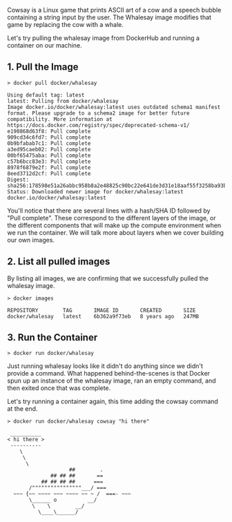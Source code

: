 Cowsay is a Linux game that prints ASCII art of a cow and a speech bubble containing a string input by the user. The Whalesay image modifies that game by replacing the cow with a whale.

Let's try pulling the whalesay image from DockerHub and running a container on our machine.

## 1. Pull the Image

```
> docker pull docker/whalesay

Using default tag: latest
latest: Pulling from docker/whalesay
Image docker.io/docker/whalesay:latest uses outdated schema1 manifest format. Please upgrade to a schema2 image for better future compatibility. More information at https://docs.docker.com/registry/spec/deprecated-schema-v1/
e190868d63f8: Pull complete 
909cd34c6fd7: Pull complete 
0b9bfabab7c1: Pull complete 
a3ed95caeb02: Pull complete 
00bf65475aba: Pull complete 
c57b6bcc83e3: Pull complete 
8978f6879e2f: Pull complete 
8eed3712d2cf: Pull complete 
Digest: sha256:178598e51a26abbc958b8a2e48825c90bc22e641de3d31e18aaf55f3258ba93b
Status: Downloaded newer image for docker/whalesay:latest
docker.io/docker/whalesay:latest
```

You'll notice that there are several lines with a hash/SHA ID followed by "Pull complete". These correspond to the different layers of the image, or the different components that will make up the compute environment when we run the container. We will talk more about layers when we cover building our own images.

## 2. List all pulled images

By listing all images, we are confirming that we successfully pulled the whalesay image.
```
> docker images

REPOSITORY        TAG       IMAGE ID       CREATED       SIZE
docker/whalesay   latest    6b362a9f73eb   8 years ago   247MB
```

## 3. Run the Container
```
> docker run docker/whalesay
```

Just running whalesay looks like it didn't do anything since we didn't provide a command. What happened behind-the-scenes is that Docker spun up an instance of the whalesay image, ran an empty command, and then exited once that was complete.

Let's try running a container again, this time adding the cowsay command at the end.

```
> docker run docker/whalesay cowsay "hi there"

 __________ 
< hi there >
 ---------- 
    \
     \
      \     
                    ##        .            
              ## ## ##       ==            
           ## ## ## ##      ===            
       /""""""""""""""""___/ ===        
  ~~~ {~~ ~~~~ ~~~ ~~~~ ~~ ~ /  ===- ~~~   
       \______ o          __/            
        \    \        __/             
          \____\______/ 
          
```

